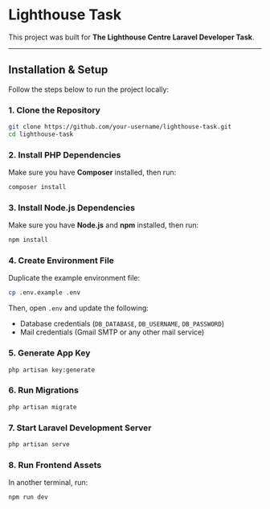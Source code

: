 # Lighthouse Task

This project was built for **The Lighthouse Centre Laravel Developer Task**.

---

## Installation & Setup

Follow the steps below to run the project locally:

### 1. Clone the Repository

```bash
git clone https://github.com/your-username/lighthouse-task.git
cd lighthouse-task
```

### 2. Install PHP Dependencies

Make sure you have **Composer** installed, then run:

```bash
composer install
```

### 3. Install Node.js Dependencies

Make sure you have **Node.js** and **npm** installed, then run:

```bash
npm install
```

### 4. Create Environment File

Duplicate the example environment file:

```bash
cp .env.example .env
```

Then, open `.env` and update the following:

* Database credentials (`DB_DATABASE`, `DB_USERNAME`, `DB_PASSWORD`)
* Mail credentials (Gmail SMTP or any other mail service)

### 5. Generate App Key

```bash
php artisan key:generate
```

### 6. Run Migrations

```bash
php artisan migrate
```

### 7. Start Laravel Development Server

```bash
php artisan serve
```

### 8. Run Frontend Assets

In another terminal, run:

```bash
npm run dev
```



